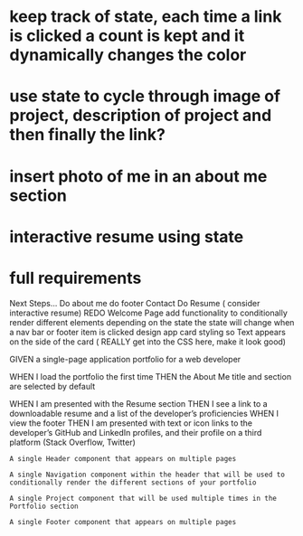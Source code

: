 # keep track of state, each time a link is clicked  a count is kept and it dynamically changes the color

# use state to cycle through image of project, description of project and then finally the link?

# insert photo of me in an about me section

# interactive resume using state

# full requirements

Next Steps...
Do about me
do footer
Contact
Do Resume ( consider interactive resume)
REDO Welcome Page
add functionality to conditionally render different elements depending on the state
the state will change when a nav bar or footer item is clicked
design app card styling so Text appears on the side of the card  ( REALLY get into the CSS here, make it look good)



GIVEN a single-page application portfolio for a web developer


WHEN I load the portfolio the first time
THEN the About Me title and section are selected by default




WHEN I am presented with the Resume section
THEN I see a link to a downloadable resume and a list of the developer’s proficiencies
WHEN I view the footer
THEN I am presented with text or icon links to the developer’s GitHub and LinkedIn profiles, and their profile on a third platform (Stack Overflow, Twitter) 




    A single Header component that appears on multiple pages

    A single Navigation component within the header that will be used to conditionally render the different sections of your portfolio

    A single Project component that will be used multiple times in the Portfolio section

    A single Footer component that appears on multiple pages
